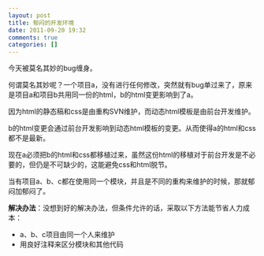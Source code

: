 ```yaml
---
layout: post
title: 郁闷的开发环境
date: 2011-09-20 19:32
comments: true
categories: []
---
```

今天被莫名其妙的bug缠身。

何谓莫名其妙呢？一个项目a，没有进行任何修改，突然就有bug单过来了，原来是项目a和项目b共用同一份的html，b的html变更影响到了a。

因为html的静态稿和css是由重构SVN维护，而动态html模板是由前台开发维护。

b的html变更会通过前台开发影响到动态html模板的变更。从而使得a的html和css都不是最新。

现在a必须把b的html和css都移植过来，虽然这份html的移植对于前台开发是不必要的，但仍是不可缺少的，这能避免css和html脱节。

当有项目a、b、c都在使用同一个模块，并且是不同的重构来维护的时候，那就郁闷加郁闷了。

<strong>解决办法</strong>：没想到好的解决办法，但条件允许的话，采取以下方法能节省人力成本：
<ul>
	<li>a、b、c项目由同一个人来维护</li>
	<li>用良好注释来区分模块和其他代码</li>
</ul>
